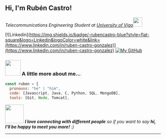 <h2> Hi, I'm Rubén Castro!</h2>
<p><em>Telecommunications Engineering Student at <a href="https://www.uvigo.gal/es">University of Vigo</a><img src="https://media.giphy.com/media/fYSnHlufseco8Fh93Z/giphy.gif" width="30"></br>
</em></p>

[![Linkedin](https://img.shields.io/badge/-rubencastro-blue?style=flat-square&logo=Linkedin&logoColor=white&link=(https://www.linkedin.com/in/ruben-castro-gonzalez)](https://www.linkedin.com/in/ruben-castro-gonzalez)
[![My GitHub](https://img.shields.io/github/followers/lilruwu?label=follow&style=social)](https://github.com/lilruwu)


### <img src="https://media.giphy.com/media/VgCDAzcKvsR6OM0uWg/giphy.gif" width="50"> A little more about me...  

```javascript
const ruben = {
  pronouns: "he" | "him",
  code: [Javascript, Java, C, Python, SQL, MongoDB],
  tools: [Git, Node, Tomcat],
```

<img src="https://media.giphy.com/media/LnQjpWaON8nhr21vNW/giphy.gif" width="60"> <em><b>I love connecting with different people</b> so if you want to say <b>hi, I'll be happy to meet you more!</b> :)</em>

---
